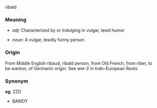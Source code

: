 ribald
### Meaning
+ _adj_: Characterized by or indulging in vulgar, lewd humor

+ _noun_: A vulgar, lewdly funny person

### Origin

From Middle English ribaud, ribald person, from Old French, from riber, to be wanton, of Germanic origin. See wer-2 in Indo-European Roots

### Synonym

__eg__: ZZD

+ BAWDY


